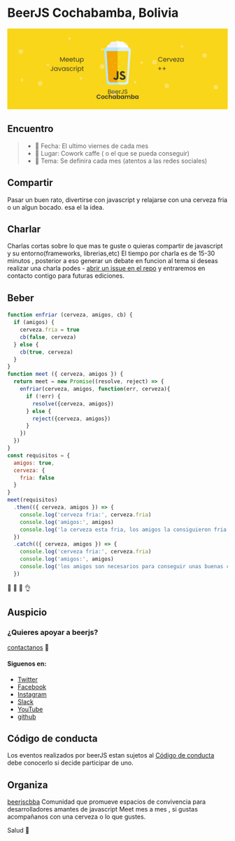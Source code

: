 # BeerJS Cochabamba, Bolivia

![](./assets/beerjs_banner.png)

## Encuentro

> - :calendar: Fecha:  El ultimo viernes de cada mes
> - :house_with_garden:  Lugar: Cowork caffe ( o el que se pueda conseguir)
> - :bookmark_tabs:  Tema: Se definira  cada mes (atentos a las redes sociales)


## Compartir

Pasar un buen rato, divertirse con javascript y relajarse con una cerveza fria o un algun bocado. esa el la idea.

## Charlar 
Charlas cortas sobre lo que mas te guste o quieras compartir de javascript y su entorno(frameworks, librerias,etc)
El tiempo por charla es de 15-30 minutos , posterior a eso generar un debate en funcion al tema
si deseas realizar una charla podes - [abrir un issue en el repo](https://github.com/beerjs/cochabamba) y entraremos en contacto contigo para futuras ediciones.
## Beber

```javascript
function enfriar (cerveza, amigos, cb) {
  if (amigos) {
    cerveza.fria = true
    cb(false, cerveza)
  } else {
    cb(true, cerveza)
  }
}
function meet ({ cerveza, amigos }) {
  return meet = new Promise((resolve, reject) => {
    enfriar(cerveza, amigos, function(err, cerveza){
      if (!err) {
        resolve({cerveza, amigos})
      } else {
        reject({cerveza, amigos})
      }
    })
  })
}
const requisitos = {
  amigos: true,
  cerveza: {
    fria: false
  }
}
meet(requisitos)
  .then(({ cerveza, amigos }) => {
    console.log('cerveza fria:', cerveza.fria)
    console.log('amigos:', amigos)
    console.log('la cerveza esta fria, los amigos la consiguieron fria y estan listos para disfrutarla')
  })
  .catch(({ cerveza, amigos }) => {
    console.log('cerveza fria:', cerveza.fria)
    console.log('amigos:', amigos)
    console.log('los amigos son necesarios para conseguir unas buenas cervezas frias')
  })
```
:beer: :pizza: :fries: :ok_hand:
## 
## Auspicio
### ¿Quieres apoyar a beerjs?
[contactanos](https://beerjscbba@gmail.com) :e-mail:
#### Siguenos en:

- [Twitter](https://twitter.com/beerjscbba)
- [Facebook](https://www.facebook.com/beerjscbba)
- [Instagram](https://www.instagram.com/beerjscbba)
- [Slack](https://beerjscocha.slack.com)
- [YouTube](https://www.youtube.com/channel/UC0KnPN2rqiMqz-KvmnVVmNA)
- [github](https://github.com/beerjs/cochabamba)

## Código de conducta

Los eventos realizados por beerJS estan sujetos al [Código de conducta](https://es.confcodeofconduct.com/) debe conocerlo si decide participar de uno.

## Organiza
[beerjscbba](https://twitter.com/beerjscbba)
Comunidad que promueve espacios de convivencia para desarrolladores amantes de javascript
Meet mes a mes , si gustas acompañanos con una cerveza o lo que gustes.

Salud :beers:
